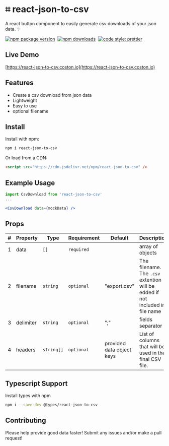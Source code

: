 # ⌗ react-json-to-csv

A react button component to easily generate csv downloads of your json data. ✨

[![npm package version](https://badge.fury.io/js/react-json-to-csv.svg)](https://www.npmjs.com/package/react-json-to-csv)&nbsp;
[![npm downloads](https://img.shields.io/npm/dm/react-json-to-csv.svg)](https://www.npmjs.com/package/react-json-to-csv)&nbsp;
[![code style: prettier](https://img.shields.io/badge/code_style-prettier-ff69b4.svg)](https://prettier.io)

## Live Demo

[https://react-json-to-csv.coston.io](https://react-json-to-csv.coston.io)

## Features

- Create a csv download from json data
- Lightweight
- Easy to use
- optional filename

## Install

Install with npm:

```sh
npm i react-json-to-csv
```

Or load from a CDN:

```html
<script src="https://cdn.jsdelivr.net/npm/react-json-to-csv" />
```

## Example Usage

```jsx
import CsvDownload from 'react-json-to-csv'
...

<CsvDownload data={mockData} />
```

## Props

| #   | Property  | Type       | Requirement | Default                   | Description                                                                   |
| --- | --------- | ---------- | ----------- | ------------------------- | ----------------------------------------------------------------------------- |
| 1   | data      | `[]`       | `required`  |                           | array of objects                                                              |
| 2   | filename  | `string`   | `optional`  | "export.csv"              | The filename. The `.csv` extention will be edded if not included in file name |
| 3   | delimiter | `string`   | `optional`  | ";"                       | fields separator                                                              |
| 4   | headers   | `string[]` | `optional`  | provided data object keys | List of columns that will be used in the final CSV file.                      |

## Typescript Support

Install types with npm

```sh
npm i --save-dev @types/react-json-to-csv
```

## Contributing

Please help provide good data faster! Submit any issues and/or make a pull request!
